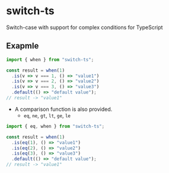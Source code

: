 # switch-ts
Switch-case with support for complex conditions for TypeScript

## Exapmle

```typescript
import { when } from "switch-ts";

const result = when(1)
  .is(v => v === 1, () => "value1")
  .is(v => v === 2, () => "value2")
  .is(v => v === 3, () => "value3")
  .default(() => "default value");
// result -> "value1"
```

- A comparison function is also provided.
  - `eq`, `ne`, `gt`, `lt`, `ge`, `le`

```typescript
import { eq, when } from "switch-ts";

const result = when(1)
  .is(eq(1), () => "value1")
  .is(eq(2), () => "value2")
  .is(eq(3), () => "value3")
  .default(() => "default value");
// result -> "value1"
```
